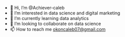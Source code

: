 - 👋 Hi, I’m @Achiever-caleb
- 👀 I’m interested in data science and digital marketing
- 🌱 I’m currently learning data analytics
- 💞️ I’m looking to collaborate on data science
- 📫 How to reach me okoncaleb07@gmail.com

<!---
Achiever-caleb/Achiever-caleb is a ✨ special ✨ repository because its `README.md` (this file) appears on your GitHub profile.
You can click the Preview link to take a look at your changes.
--->
